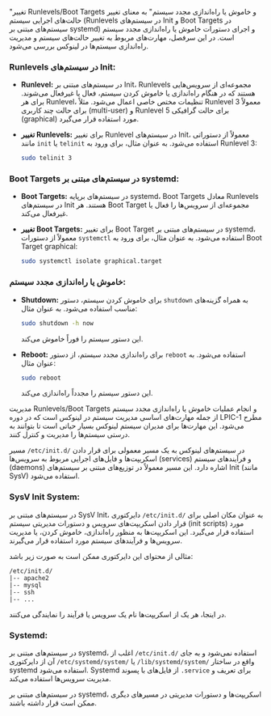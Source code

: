 "تغییر Runlevels/Boot Targets و خاموش یا راه‌اندازی مجدد سیستم" به معنای تغییر حالت‌های اجرایی سیستم (Runlevels در سیستم‌های Init و Boot Targets در سیستم‌های مبتنی بر systemd) و اجرای دستورات خاموش یا راه‌اندازی مجدد سیستم است. در این سرفصل، مهارت‌های مربوط به تغییر حالت‌های سیستم و مدیریت راه‌اندازی سیستم‌ها در لینوکس بررسی می‌شود.

### Runlevels در سیستم‌های Init:

- **Runlevel:**
  در سیستم‌های مبتنی بر Init، Runlevels مجموعه‌ای از سرویس‌هایی هستند که در هنگام راه‌اندازی یا خاموش کردن سیستم، فعال یا غیرفعال می‌شوند. برای هر Runlevel، تنظیمات مختص خاصی اعمال می‌شود. مثلاً Runlevel 3 معمولاً برای حالت چند کاربری (multi-user) و Runlevel 5 برای حالت گرافیکی (graphical) مورد استفاده قرار می‌گیرد.

- **تغییر Runlevels:**
  برای تغییر Runlevel در سیستم‌های Init، معمولاً از دستوراتی مانند `init` یا `telinit` استفاده می‌شود. به عنوان مثال، برای ورود به Runlevel 3:
  ```bash
  sudo telinit 3
  ```

### Boot Targets در سیستم‌های مبتنی بر systemd:

- **Boot Targets:**
  در سیستم‌های برپایه systemd، Boot Targets معادل Runlevels در سیستم‌های Init هستند. هر Boot Target مجموعه‌ای از سرویس‌ها را فعال یا غیرفعال می‌کند.

- **تغییر Boot Targets:**
  برای تغییر Boot Target در سیستم‌های مبتنی بر systemd، معمولاً از دستورات `systemctl` استفاده می‌شود. به عنوان مثال، برای ورود به Boot Target graphical:
  ```bash
  sudo systemctl isolate graphical.target
  ```

### خاموش یا راه‌اندازی مجدد سیستم:

- **Shutdown:**
  برای خاموش کردن سیستم، دستور `shutdown` به همراه گزینه‌های مناسب استفاده می‌شود. به عنوان مثال:
  ```bash
  sudo shutdown -h now
  ```
  این دستور سیستم را فوراً خاموش می‌کند.

- **Reboot:**
  برای راه‌اندازی مجدد سیستم، از دستور `reboot` استفاده می‌شود. به عنوان مثال:
  ```bash
  sudo reboot
  ```
  این دستور سیستم را مجدداً راه‌اندازی می‌کند.

مدیریت Runlevels/Boot Targets و انجام عملیات خاموش یا راه‌اندازی مجدد سیستم از جمله مهارت‌های اساسی مدیریت سیستم در لینوکس است که در دوره LPIC-1 مطرح می‌شود. این مهارت‌ها برای مدیران سیستم لینوکس بسیار حیاتی است تا بتوانند به درستی سیستم‌ها را مدیریت و کنترل کنند.


مسیر `/etc/init.d/` در سیستم‌های لینوکس به یک مسیر معمولی برای قرار دادن اسکریپت‌ها و فایل‌های اجرایی مربوط به سرویس‌ها (services) و فرآیندهای سیستم (daemons) اشاره دارد. این مسیر معمولاً در توزیع‌های مبتنی بر سیستم‌های Init (مانند SysV) استفاده می‌شود.

### SysV Init System:
در سیستم‌های مبتنی بر SysV Init، دایرکتوری `/etc/init.d/` به عنوان مکان اصلی برای قرار دادن اسکریپت‌های سرویس و دستورات مدیریتی سیستم (init scripts) مورد استفاده قرار می‌گیرد. این اسکریپت‌ها به منظور راه‌اندازی، خاموش کردن، یا مدیریت سرویس‌ها و فرآیندهای سیستم مورد استفاده قرار می‌گیرند.

مثالی از محتوای این دایرکتوری ممکن است به صورت زیر باشد:

```plaintext
/etc/init.d/
|-- apache2
|-- mysql
|-- ssh
|-- ...
```

در اینجا، هر یک از اسکریپت‌ها نام یک سرویس یا فرآیند را نمایندگی می‌کنند.

### Systemd:
در سیستم‌های مبتنی بر systemd، اغلب از `/etc/init.d/` استفاده نمی‌شود و به جای آن از دایرکتوری `/etc/systemd/system/` یا `/lib/systemd/system/` واقع در ساختار systemd استفاده می‌شود. Systemd از فایل‌های با پسوند `.service` برای تعریف و مدیریت سرویس‌ها استفاده می‌کند.

در سیستم‌های مبتنی بر systemd، اسکریپت‌ها و دستورات مدیریتی در مسیر‌های دیگری ممکن است قرار داشته باشند.
